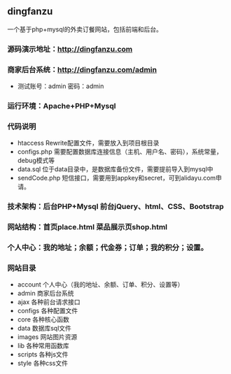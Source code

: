 ## dingfanzu
一个基于php+mysql的外卖订餐网站，包括前端和后台。  

### 源码演示地址：<http://dingfanzu.com>  

### 商家后台系统：<http://dingfanzu.com/admin>
* 测试账号：admin 密码：admin

### 运行环境：Apache+PHP+Mysql

### 代码说明
* htaccess Rewrite配置文件，需要放入到项目根目录
* configs.php 需要配置数据库连接信息（主机、用户名、密码），系统常量，debug模式等
* data.sql 位于data目录中，是数据库备份文件，需要提前导入到mysql中
* sendCode.php 短信接口，需要用到appkey和secret，可到alidayu.com申请。


### 技术架构：后台PHP+Mysql 前台jQuery、html、CSS、Bootstrap

### 网站结构：首页place.html 菜品展示页shop.html 

### 个人中心：我的地址；余额；代金券；订单；我的积分；设置。

### 网站目录
* account 个人中心（我的地址、余额、订单、积分、设置等）
* admin 商家后台系统
* ajax 各种前台请求接口
* configs 各种配置文件
* core 各种核心函数
* data 数据库sql文件
* images 网站图片资源
* lib 各种常用函数库
* scripts 各种js文件
* style 各种css文件
